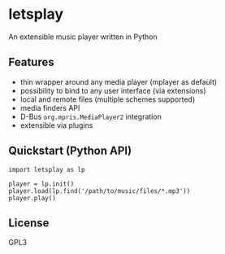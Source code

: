# letsplay
An extensible music player written in Python

## Features

  * thin wrapper around any media player (mplayer as default)
  * possibility to bind to any user interface (via extensions)
  * local and remote files (multiple schemes supported)
  * media finders API
  * D-Bus `org.mpris.MediaPlayer2` integration
  * extensible via plugins
  
## Quickstart (Python API)

```
import letsplay as lp

player = lp.init()
player.load(lp.find('/path/to/music/files/*.mp3'))
player.play()
```

## License

GPL3
